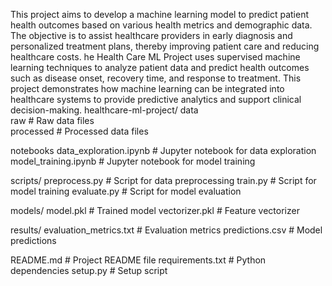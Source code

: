 This project aims to develop a machine learning model to predict patient health outcomes based on various health metrics and demographic data. The objective is to assist healthcare providers in early diagnosis and personalized treatment plans, thereby improving patient care and reducing healthcare costs.
he Health Care ML Project uses supervised machine learning techniques to analyze patient data and predict health outcomes such as disease onset, recovery time, and response to treatment. This project demonstrates how machine learning can be integrated into healthcare systems to provide predictive analytics and support clinical decision-making.
healthcare-ml-project/
 data   
 raw                 # Raw data files  
 processed            # Processed data files

 notebooks
 data_exploration.ipynb # Jupyter notebook for data exploration
 model_training.ipynb   # Jupyter notebook for model training

 scripts/
 preprocess.py          # Script for data preprocessing
 train.py               # Script for model training
 evaluate.py            # Script for model evaluation

 models/
 model.pkl              # Trained model
 vectorizer.pkl         # Feature vectorizer

 results/
 evaluation_metrics.txt # Evaluation metrics
 predictions.csv        # Model predictions

 README.md                  # Project README file
 requirements.txt           # Python dependencies
 setup.py                   # Setup script
